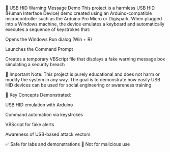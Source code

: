 🔐 USB HID Warning Message Demo
This project is a harmless USB HID (Human Interface Device) demo created using an Arduino-compatible microcontroller such as the Arduino Pro Micro or Digispark. When plugged into a Windows machine, the device emulates a keyboard and automatically executes a sequence of keystrokes that:

Opens the Windows Run dialog (Win + R)

Launches the Command Prompt

Creates a temporary VBScript file that displays a fake warning message box simulating a security breach

🛑 Important Note:
This project is purely educational and does not harm or modify the system in any way. The goal is to demonstrate how easily USB HID devices can be used for social engineering or awareness training.

🧠 Key Concepts Demonstrated:

USB HID emulation with Arduino

Command automation via keystrokes

VBScript for fake alerts

Awareness of USB-based attack vectors

✅ Safe for labs and demonstrations
🚫 Not for malicious use
